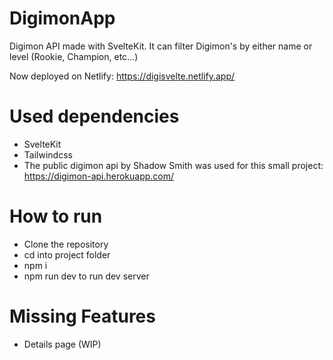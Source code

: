 # DigimonApp
Digimon API made with SvelteKit. It can filter Digimon's by either name or level (Rookie, Champion, etc...)

Now deployed on Netlify: https://digisvelte.netlify.app/

# Used dependencies
- SvelteKit
- Tailwindcss
- The public digimon api by Shadow Smith was used for this small project: https://digimon-api.herokuapp.com/

# How to run
- Clone the repository
- cd into project folder
- npm i
- npm run dev to run dev server

# Missing Features
- Details page (WIP)

